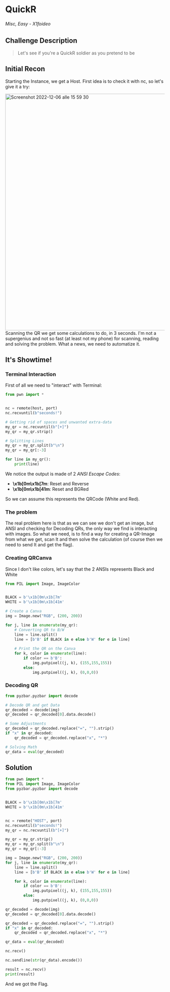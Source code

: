 # QuickR

######  Misc, Easy - X1foideo


## Challenge Description
> Let's see if you're a QuickR soldier as you pretend to be


## Initial Recon 

Starting the Instance, we get a Host.
First idea is to check it with nc, so let's give it a try:

<img width="745" alt="Screenshot 2022-12-06 alle 15 59 30" src="https://user-images.githubusercontent.com/12828790/205954894-b6fbece3-7b31-4204-a91d-5a948aea9936.png">
Scanning the QR we get some calculations to do, in 3 seconds.
I'm not a supergenius and not so fast (at least not my phone) for scanning, reading and solving the problem.
What a news, we need to automatize it.


##  It's Showtime!

### Terminal Interaction

First of all we need to "interact" with Terminal:

```python
from pwn import *


nc = remote(host, port)
nc.recvuntil(b"seconds!")

# Getting rid of spaces and unwanted extra-data
my_qr = nc.recvuntil(b"[+]")
my_qr = my_qr.strip()

# Splitting Lines
my_qr = my_qr.split(b"\n")
my_qr = my_qr[:-3]

for line in my_qr():
	print(line)
```

We notice the output is made of 2 *ANSI Escape Codes*:

 - **\x1b[0m\x1b[7m**: Reset and Reverse
 -  **\x1b[0m\x1b[41m**: Reset and BGRed

So we can assume this represents the QRCode (White and Red).

### The problem

The real problem here is that as we can see we don't get an image, but ANSI and checking for Decoding QRs, the only way we find is interacting with images.
So what we need, is to find a way for creating a QR-Image from what we get, scan It and then solve the calculation (of course then we need to send It and get the flag).

### Creating QRCanva

Since I don't like colors, let's say that the 2 ANSIs represents Black and White

```python
from PIL import Image, ImageColor


BLACK = b'\x1b[0m\x1b[7m'
WHITE = b'\x1b[0m\x1b[41m'

# Create a Canva
img = Image.new("RGB", (200, 200))

for j, line in enumerate(my_qr):
    # Converting QR to B/W 
    line = line.split()
    line = [b'B' if BLACK in e else b'W' for e in line]
	
    # Print the QR on the Canva
    for k, color in enumerate(line):
        if color == b'B':
            img.putpixel((j, k), (155,155,155))
        else:
            img.putpixel((j, k), (0,0,0))
``` 

### Decoding QR

```python
from pyzbar.pyzbar import decode

# Decode QR and get Data
qr_decoded = decode(img)
qr_decoded = qr_decoded[0].data.decode()

# Some Adjustments
qr_decoded = qr_decoded.replace("=", "").strip()
if "x" in qr_decoded:
    qr_decoded = qr_decoded.replace("x", "*")

# Solving Math
qr_data = eval(qr_decoded)
```


## Solution

```python
from pwn import *
from PIL import Image, ImageColor
from pyzbar.pyzbar import decode


BLACK = b'\x1b[0m\x1b[7m'
WHITE = b'\x1b[0m\x1b[41m'


nc = remote("HOST", port)
nc.recvuntil(b"seconds!")
my_qr = nc.recvuntil(b"[+]")

my_qr = my_qr.strip()
my_qr = my_qr.split(b"\n")
my_qr = my_qr[:-3]

img = Image.new("RGB", (200, 200))
for j, line in enumerate(my_qr):
    line = line.split()
    line = [b'B' if BLACK in e else b'W' for e in line]

    for k, color in enumerate(line):
        if color == b'B':
            img.putpixel((j, k), (155,155,155))
        else:
            img.putpixel((j, k), (0,0,0))

qr_decoded = decode(img)
qr_decoded = qr_decoded[0].data.decode()

qr_decoded = qr_decoded.replace("=", "").strip()
if "x" in qr_decoded:
    qr_decoded = qr_decoded.replace("x", "*")

qr_data = eval(qr_decoded)

nc.recv()

nc.sendline(str(qr_data).encode())

result = nc.recv()
print(result)
```

And we got the Flag.
